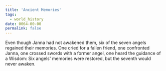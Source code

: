 ```yaml
---
title: 'Ancient Memories'
tags:
  - world_history
date: 0064-00-00
permalink: false
---
```

Even though Janna had not awakened them, six of the seven angels regained their memories. One cried for a fallen friend, one confronted Janna, one crossed swords with a former angel, one heard the guidance of a Wisdom: Six angels' memories were restored, but the seventh would never awaken.